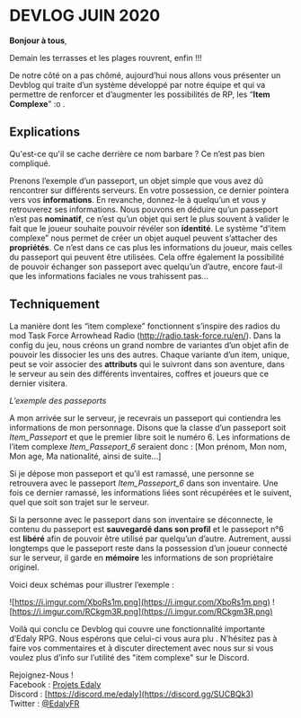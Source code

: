 # DEVLOG JUIN 2020

**Bonjour à tous**, 

Demain les terrasses et les plages rouvrent, enfin !!!

De notre côté on a pas chômé, aujourd’hui nous allons vous présenter un  Devblog qui traite d’un système développé par notre équipe et qui va permettre de renforcer et d’augmenter les possibilités de RP,  les “**Item Complexe**” :o .


## Explications
Qu'est-ce qu'il se cache derrière ce nom barbare ? Ce n’est pas bien compliqué.

Prenons l’exemple d’un passeport, un objet simple que vous avez dû rencontrer sur différents serveurs. 
En votre possession, ce dernier pointera vers vos **informations**. En revanche, donnez-le à quelqu’un et vous y retrouverez ses informations. Nous pouvons en déduire qu’un passeport n’est pas **nominatif**, ce n’est qu’un objet qui sert le plus souvent à valider le fait que le joueur souhaite pouvoir révéler son **identité**.
Le système “d’item complexe” nous permet de créer un objet auquel peuvent s’attacher des **propriétés**. Ce n’est dans ce cas plus les informations du joueur, mais celles du passeport qui peuvent être utilisées. Cela offre également la possibilité de pouvoir échanger son passeport avec quelqu’un d’autre, encore faut-il que les informations faciales ne vous trahissent pas…

## Techniquement
La manière dont les “item complexe” fonctionnent s’inspire des radios du mod Task Force Arrowhead Radio (http://radio.task-force.ru/en/). 
Dans la config du jeu, nous créons un grand nombre de variantes d’un objet afin de pouvoir les dissocier les uns des autres. Chaque variante d’un item, unique, peut se voir associer des **attributs** qui le suivront dans son aventure, dans le serveur au sein des différents inventaires, coffres et joueurs que ce dernier visitera.

*L’exemple des passeports*

A mon arrivée sur le serveur, je recevrais un passeport qui contiendra les informations de mon personnage. Disons que la classe d’un passeport soit *Item_Passeport* et que le premier libre soit le numéro 6.
Les informations de l’item complexe *Item_Passeport_6* seraient donc : [Mon prénom, Mon nom, Mon age, Ma nationalité, ainsi de suite...]

Si je dépose mon passeport et qu’il est ramassé, une personne se retrouvera avec le passeport *Item_Passeport_6* dans son inventaire. Une fois ce dernier ramassé, les informations liées sont récupérées et le suivent, quel que soit son trajet sur le serveur.

Si la personne avec le passeport dans son inventaire se déconnecte, le contenu du passeport est **sauvegardé dans son profil** et le passeport n°6 est **libéré** afin de pouvoir être utilisé par quelqu’un d’autre. Autrement, aussi longtemps que le passeport reste dans la possession d’un joueur connecté sur le serveur, il garde en **mémoire** les informations de son propriétaire originel.

Voici deux schémas pour illustrer l’exemple :  

![https://i.imgur.com/XboRs1m.png](https://i.imgur.com/XboRs1m.png)
![https://i.imgur.com/RCkgm3R.png](https://i.imgur.com/RCkgm3R.png)


Voilà qui conclu ce Devblog qui couvre une fonctionnalité importante d’Edaly RPG.
Nous espérons que celui-ci vous aura plu .
N’hésitez pas à faire vos commentaires et à discuter directement avec nous sur si vous voulez plus d’info sur l’utilité des "item complexe" sur le Discord.

Rejoignez-Nous !  
Facebook : [Projets Edaly](https://www.facebook.com/Projets-Edaly-216092102257899/)  
Discord : [https://discord.me/edaly](https://discord.gg/SUCBQk3)  
Twitter : [@EdalyFR](https://twitter.com/EdalyFR)
